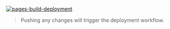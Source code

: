 [![pages-build-deployment](https://github.com/KevinDHeath/KevinDHeath.github.io/actions/workflows/pages/pages-build-deployment/badge.svg)](https://github.com/KevinDHeath/KevinDHeath.github.io/actions/workflows/pages/pages-build-deployment)

> Pushing any changes will trigger the deployment workflow.
